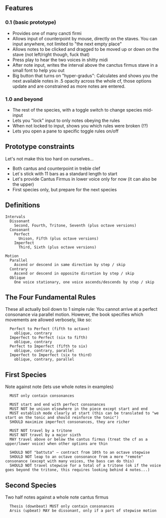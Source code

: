 ## Features

### 0.1 (basic prototype)

* Provides one of many cancti firmi
* Allows input of counterpoint by mouse, directly on the staves. You can input anywhere, not limited to "the next empty place"
* Allows notes to be clicked and dragged to be moved up or down on the stave (not left/right though, fuck that)
* Press play to hear the two voices in shitty midi
* After note input, writes the interval above the canctus firmus stave in a small font to help you out
* Big button that turns on "hyper-gradus": Calculates and shows you the next available notes in .5 opacity across the whole cf, those options update and are constrained as more notes are entered.


### 1.0 and beyond

* The rest of the species, with a toggle switch to change species mid-input
* Lets you "lock" input to only notes obeying the rules
* When not locked to input, shows you which rules were broken (!?)
* Lets you open a pane to specific toggle rules on/off


## Prototype constraints

Let's not make this too hard on ourselves...

* Both cantus and counterpoint in treble clef
* Let`s stick with 11 bars as a standard length to start
* Let's provide Cantus Firmus in lower voice only for now (it can also be the upper)
* First species only, but prepare for the next species


## Definitions 

```
Intervals
  Dissonant
    Second, Fourth, Tritone, Seventh (plus octave versions)
  Consonant
    Perfect
      Unison, Fifth (plus octave versions)
    Imperfect
      Third, Sixth (plus octave versions)
      
Motion
  Parallel
    Ascend or descend in same direction by step / skip
  Contrary  
    Ascend or descend in opposite dircetion by step / skip
  Oblique
    One voice stationary, one voice ascends/descends by step / skip
```

## The Four Fundamental Rules

These all actually boil down to 1 simple rule: You cannot arrive at a perfect consonance via parallel motion. However, the book specifies which movements are allowed verbosely, like so: 

```  
  Perfect to Perfect (fifth to octave)
    oblique, contrary 
  Imperfect to Perfect (six to fifth)
    oblique, contrary
  Perfect to Imperfect (fifth to six)
    oblique, contrary, parallel 
  Imperfect to Imperfect (six to third)
    oblique, contrary, parallel
```    

## First Species 

Note against note (lets use whole notes in examples)

```
  MUST only contain consonances
  
  MUST start and end with perfect consonances 
  MUST NOT be unison elsewhere in the piece except start and end
  MUST establish mode clearly at start (this can be translated to "we start on the tonic and should reinforce the tonic")
  SHOULD maximize imperfect consonances, they are richer
  
  MUST NOT travel by a tritone
  MUST NOT travel by a major sixth
  MAY travel above or below the cantus firmus (treat the cf as a upper/lower voice) when other options are thin
  
  SHOULD NOT "battuta" — contract from 10th to an octave stepwise
  SHOULD NOT leap to an octave consonance from a more "remote" consonance (except with many voices, the bass can do this)
  SHOULD NOT travel stepwise for a total of a tritone (ok if the voice goes beyond the tritone, this requires looking behind 4 notes...)
```

## Second Species

Two half notes against a whole note cantus firmus

```
  Thesis (downbeat) MUST only contain consonances 
  Arsis (upbeat) MAY be dissonant, only if a part of stepwise motion
```